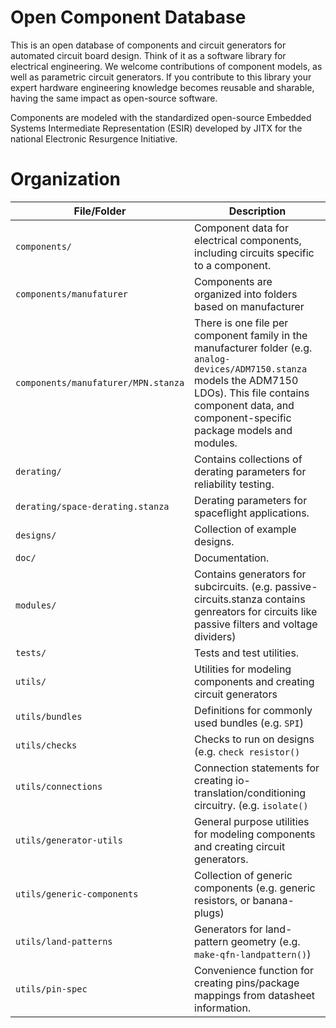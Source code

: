 # Open Component Database
 
This is an open database of components and circuit generators for automated circuit board design. Think of it as a software library for electrical engineering. We welcome contributions of component models, as well as parametric circuit generators. If you contribute to this library your expert hardware engineering knowledge becomes reusable and sharable, having the same impact as open-source software.

Components are modeled with the standardized open-source Embedded Systems Intermediate Representation (ESIR) developed by JITX for the national Electronic Resurgence Initiative.

# Organization
| File/Folder   | Description |
| ------------- |-------------|
| `components/`      | Component data for electrical components, including circuits specific to a component. |
| `components/manufaturer`   | Components are organized into folders based on manufacturer |
| `components/manufaturer/MPN.stanza`   | There is one file per component family in the manufacturer folder (e.g. `analog-devices/ADM7150.stanza` models the ADM7150 LDOs). This file contains component data, and component-specific package models and modules.|
| `derating/`      | Contains collections of derating parameters for reliability testing. |
| `derating/space-derating.stanza`      | Derating parameters for spaceflight applications. |
| `designs/`      | Collection of example designs. |
| `doc/`      | Documentation. |
| `modules/`      | Contains generators for subcircuits. (e.g. passive-circuits.stanza contains genreators for circuits like passive filters and voltage dividers) |
| `tests/`      | Tests and test utilities. |
| `utils/`      | Utilities for modeling components and creating circuit generators|
| `utils/bundles`      | Definitions for commonly used bundles (e.g. `SPI`) |
| `utils/checks`      | Checks to run on designs (e.g. `check resistor()`|
| `utils/connections`      | Connection statements for creating io-translation/conditioning circuitry. (e.g. `isolate()`|
| `utils/generator-utils`      | General purpose utilities for modeling components and creating circuit generators. |
| `utils/generic-components`      | Collection of generic components (e.g. generic resistors, or banana-plugs)|
| `utils/land-patterns`      | Generators for land-pattern geometry (e.g. `make-qfn-landpattern()`)|
| `utils/pin-spec`      | Convenience function for creating pins/package mappings from datasheet information.|
